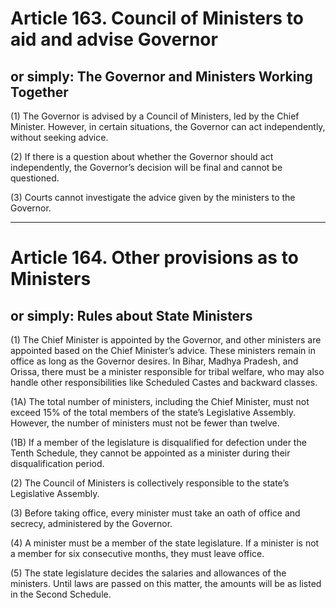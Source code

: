 # Article 163. Council of Ministers to aid and advise Governor
## or simply: The Governor and Ministers Working Together

(1) The Governor is advised by a Council of Ministers, led by the Chief Minister. However, in certain situations, the Governor can act independently, without seeking advice.

(2) If there is a question about whether the Governor should act independently, the Governor’s decision will be final and cannot be questioned.

(3) Courts cannot investigate the advice given by the ministers to the Governor.

---

# Article 164. Other provisions as to Ministers
## or simply: Rules about State Ministers

(1) The Chief Minister is appointed by the Governor, and other ministers are appointed based on the Chief Minister’s advice. These ministers remain in office as long as the Governor desires. In Bihar, Madhya Pradesh, and Orissa, there must be a minister responsible for tribal welfare, who may also handle other responsibilities like Scheduled Castes and backward classes.

(1A) The total number of ministers, including the Chief Minister, must not exceed 15% of the total members of the state’s Legislative Assembly. However, the number of ministers must not be fewer than twelve.

(1B) If a member of the legislature is disqualified for defection under the Tenth Schedule, they cannot be appointed as a minister during their disqualification period.

(2) The Council of Ministers is collectively responsible to the state’s Legislative Assembly.

(3) Before taking office, every minister must take an oath of office and secrecy, administered by the Governor.

(4) A minister must be a member of the state legislature. If a minister is not a member for six consecutive months, they must leave office.

(5) The state legislature decides the salaries and allowances of the ministers. Until laws are passed on this matter, the amounts will be as listed in the Second Schedule.
